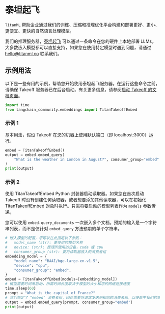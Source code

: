 # 泰坦起飞

`TitanML` 帮助企业通过我们的训练、压缩和推理优化平台构建和部署更好、更小、更便宜、更快的自然语言处理模型。

我们的推理服务器，[泰坦起飞](https://docs.titanml.co/docs/intro) 可以通过一条命令在您的硬件上本地部署 LLMs。大多数嵌入模型都可以直接支持，如果您在使用特定模型时遇到问题，请通过 hello@titanml.co 联系我们。

## 示例用法

以下是一些有用的示例，帮助您开始使用泰坦起飞服务器。在运行这些命令之前，请确保 Takeoff 服务器已在后台启动。有关更多信息，请参阅[启动 Takeoff 的文档页面](https://docs.titanml.co/docs/Docs/launching/)。

```python
import time
from langchain_community.embeddings import TitanTakeoffEmbed
```

### 示例 1

基本用法，假设 Takeoff 在您的机器上使用默认端口（即 localhost:3000）运行。

```python
embed = TitanTakeoffEmbed()
output = embed.embed_query(
    "What is the weather in London in August?", consumer_group="embed"
)
print(output)
```

### 示例 2

使用 TitanTakeoffEmbed Python 封装器启动读取器。如果您在首次启动 Takeoff 时没有创建任何读取器，或者想要添加其他读取器，可以在初始化 TitanTakeoffEmbed 对象时执行。只需将要启动的模型列表作为 `models` 参数传递。

您可以使用 `embed.query_documents` 一次嵌入多个文档。预期的输入是一个字符串列表，而不是仅针对 `embed_query` 方法预期的单个字符串。

```python
# 嵌入模型的配置，您可以在此指定以下参数：
#   model_name (str): 要使用的模型名称
#   device: (str): 推理所使用的设备，cuda 或 cpu
#   consumer_group (str): 要将读取器放入的消费者组
embedding_model = {
    "model_name": "BAAI/bge-large-en-v1.5",
    "device": "cpu",
    "consumer_group": "embed",
}
embed = TitanTakeoffEmbed(models=[embedding_model])
# 模型需要时间来启动，所需时间长度取决于模型的大小和您的网络连接速度
time.sleep(60)
prompt = "What is the capital of France?"
# 我们指定了 "embed" 消费者组，因此需要将请求发送到相同的消费者组，以便命中我们的嵌入模型而不是其他模型
output = embed.embed_query(prompt, consumer_group="embed")
print(output)
```